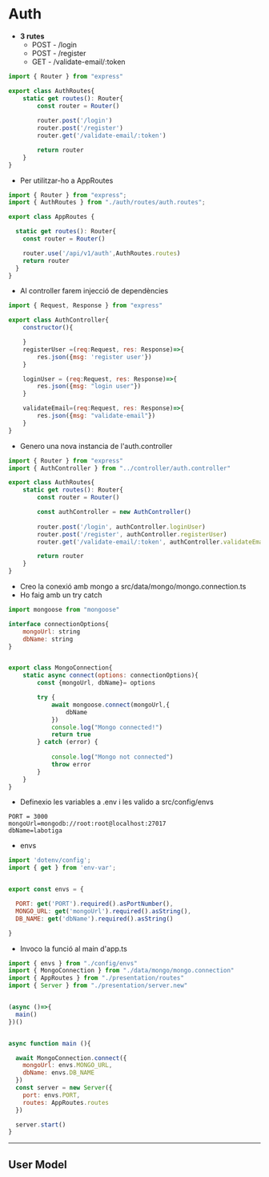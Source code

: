 # Auth

- **3 rutes**
  - POST - /login
  - POST - /register
  - GET - /validate-email/:token

~~~js
import { Router } from "express"

export class AuthRoutes{
    static get routes(): Router{
        const router = Router()
        
        router.post('/login')
        router.post('/register')
        router.get('/validate-email/:token')

        return router
    }
}
~~~

- Per utilitzar-ho a AppRoutes

~~~js
import { Router } from "express";
import { AuthRoutes } from "./auth/routes/auth.routes";

export class AppRoutes {

  static get routes(): Router{
    const router = Router()

    router.use('/api/v1/auth',AuthRoutes.routes)
    return router
  }
}
~~~

- Al controller farem injecció de dependències

~~~js
import { Request, Response } from "express"

export class AuthController{
    constructor(){

    }
    registerUser =(req:Request, res: Response)=>{
        res.json({msg: 'register user'})
    }

    loginUser = (req:Request, res: Response)=>{
        res.json({msg: "login user"})
    }

    validateEmail=(req:Request, res: Response)=>{
        res.json({msg: "validate-email"})
    }
}
~~~

- Genero una nova instancia de l'auth.controller

~~~js
import { Router } from "express"
import { AuthController } from "../controller/auth.controller"

export class AuthRoutes{
    static get routes(): Router{
        const router = Router()

        const authController = new AuthController()
        
        router.post('/login', authController.loginUser)
        router.post('/register', authController.registerUser)
        router.get('/validate-email/:token', authController.validateEmail)

        return router
    }
}
~~~

- Creo la conexió amb mongo a src/data/mongo/mongo.connection.ts
- Ho faig amb un try catch

~~~js
import mongoose from "mongoose"

interface connectionOptions{
    mongoUrl: string
    dbName: string
}


export class MongoConnection{
    static async connect(options: connectionOptions){
        const {mongoUrl, dbName}= options

        try {
            await mongoose.connect(mongoUrl,{
                dbName
            })
            console.log("Mongo connected!")  
            return true          
        } catch (error) {
            
            console.log("Mongo not connected")
            throw error
        }
    }
}
~~~

- Definexio les variables a .env i les valido a src/config/envs

~~~
PORT = 3000
mongoUrl=mongodb://root:root@localhost:27017
dbName=labotiga
~~~

- envs

~~~js
import 'dotenv/config';
import { get } from 'env-var';


export const envs = {

  PORT: get('PORT').required().asPortNumber(),
  MONGO_URL: get('mongoUrl').required().asString(),
  DB_NAME: get('dbName').required().asString()

}
~~~


- Invoco la funció al main d'app.ts

~~~js
import { envs } from "./config/envs"
import { MongoConnection } from "./data/mongo/mongo.connection"
import { AppRoutes } from "./presentation/routes"
import { Server } from "./presentation/server.new"


(async ()=>{
  main()
})()


async function main (){

  await MongoConnection.connect({
    mongoUrl: envs.MONGO_URL,
    dbName: envs.DB_NAME
  }) 
  const server = new Server({
    port: envs.PORT,
    routes: AppRoutes.routes
  })

  server.start()
}
~~~
----

## User Model


